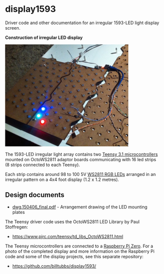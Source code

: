 # display1593
Driver code and other documentation for an irregular 1593-LED 
light display screen.

**Construction of irregular LED display**

<IMG SRC="images/160505photo_ledproject03_cropped.jpg" WIDTH=400>

The 1593-LED irregular light array contains two [Teensy 3.1 microcontrollers](https://www.pjrc.com/teensy/teensy31.html) mounted on OctoWS2811 adaptor boards communicating with 16 led strips (8 strips connected to each Teensy).

Each strip contains around 98 to 100 5V [WS2811 RGB LEDs](https://www.aliexpress.com/item/DC5V-WS2811-pixel-node-50node-a-string-non-waterproof-SIZE-13mm-13mm/1624010105.html) arranged in an irregular pattern on a 4x4 foot display (1.2 x 1.2 metres).

## Design documents
* [dwg.150406_final.pdf](https://github.com/billtubbs/led-display-project/blob/master/dwg.150406_final.pdf) - Arrangement drawing of the LED mounting plates

The Teensy driver code uses the OctoWS2811 LED Library by Paul Stoffregen:
* https://www.pjrc.com/teensy/td_libs_OctoWS2811.html

The Teensy microcontrollers are connected to a [Raspberry Pi Zero](https://www.raspberrypi.org/products/raspberry-pi-zero/).
For a photo of the completed display and more information on the Raspberry Pi code and some of the display projects, see this separate repository:
* https://github.com/billtubbs/display1593/

